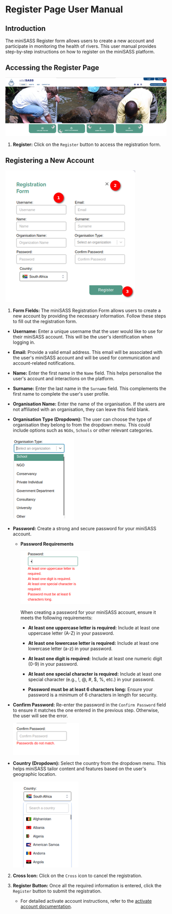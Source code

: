 # Register Page User Manual

## Introduction

The miniSASS Register form allows users to create a new account and participate in monitoring the health of rivers. This user manual provides step-by-step instructions on how to register on the miniSASS platform.

## Accessing the Register Page

![Register Form](./img/register-1.png)

1. **Register:** Click on the `Register` button to access the registration form.

## Registering a New Account

![Register Form](./img/register-2.png)

1. **Form Fields:** The miniSASS Registration Form allows users to create a new account by providing the necessary information. Follow these steps to fill out the registration form.

- **Username:** Enter a unique username that the user would like to use for their miniSASS account. This will be the user's identification when logging in.

- **Email:** Provide a valid email address. This email will be associated with the user's miniSASS account and will be used for communication and account-related notifications.

- **Name:** Enter the first name in the `Name` field. This helps personalise the user's account and interactions on the platform.

- **Surname:** Enter the last name in the `Surname` field. This complements the first name to complete the user's user profile.

- **Organisation Name:** Enter the name of the organisation. If the users are not affiliated with an organisation, they can leave this field blank.

- **Organisation Type (Dropdown):** The user can choose the type of organisation they belong to from the dropdown menu. This could include options such as `NGOs`, `Schools` or other relevant categories.

    ![Organisation Type (Dropdown)](./img/register-3.png)

- **Password:** Create a strong and secure password for your miniSASS account.

    * **Password Requirements**

        ![Password Requirements](./img/register-4.png)

        When creating a password for your miniSASS account, ensure it meets the following requirements:

        * **At least one uppercase letter is required:** Include at least one uppercase letter (A-Z) in your password.

        * **At least one lowercase letter is required:** Include at least one lowercase letter (a-z) in your password.

        * **At least one digit is required:** Include at least one numeric digit (0-9) in your password.
        
        * **At least one special character is required:** Include at least one special character (e.g., !, @, #, $, %, etc.) in your password.

        * **Password must be at least 6 characters long:** Ensure your password is a minimum of 6 characters in length for security.

- **Confirm Password:** Re-enter the password in the `Confirm Password` field to ensure it matches the one entered in the previous step. Otherwise, the user will see the error.

    ![Error Message](./img/register-5.png)

- **Country (Dropdown):** Select the country from the dropdown menu. This helps miniSASS tailor content and features based on the user's geographic location.

    ![Organisation Type (Dropdown)](./img/register-6.png)

2. **Cross Icon:** Click on the `Cross` icon to cancel the registration.

3. **Register Button:** Once all the required information is entered, click the `Register` button to submit the registration.

    - For detailed activate account instructions, refer to the [activate account documentation](./activate-account.md).
